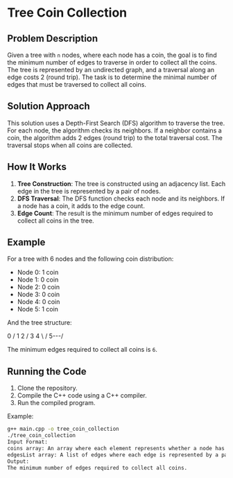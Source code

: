 # Tree Coin Collection

## Problem Description

Given a tree with `n` nodes, where each node has a coin, the goal is to find the minimum number of edges to traverse in order to collect all the coins. The tree is represented by an undirected graph, and a traversal along an edge costs 2 (round trip). The task is to determine the minimal number of edges that must be traversed to collect all coins.

## Solution Approach

This solution uses a Depth-First Search (DFS) algorithm to traverse the tree. For each node, the algorithm checks its neighbors. If a neighbor contains a coin, the algorithm adds 2 edges (round trip) to the total traversal cost. The traversal stops when all coins are collected.

## How It Works

1. **Tree Construction**: The tree is constructed using an adjacency list. Each edge in the tree is represented by a pair of nodes.
2. **DFS Traversal**: The DFS function checks each node and its neighbors. If a node has a coin, it adds to the edge count.
3. **Edge Count**: The result is the minimum number of edges required to collect all coins in the tree.

## Example

For a tree with 6 nodes and the following coin distribution:

- Node 0: 1 coin
- Node 1: 0 coin
- Node 2: 0 coin
- Node 3: 0 coin
- Node 4: 0 coin
- Node 5: 1 coin

And the tree structure:

0
/
1 2 /
3 4 \ / 5---/


The minimum edges required to collect all coins is `6`.

## Running the Code

1. Clone the repository.
2. Compile the C++ code using a C++ compiler.
3. Run the compiled program.

Example:
```bash
g++ main.cpp -o tree_coin_collection
./tree_coin_collection
Input Format:
coins array: An array where each element represents whether a node has a coin (1 for coin, 0 for no coin).
edgesList array: A list of edges where each edge is represented by a pair of integers indicating the connected nodes.
Output:
The minimum number of edges required to collect all coins.